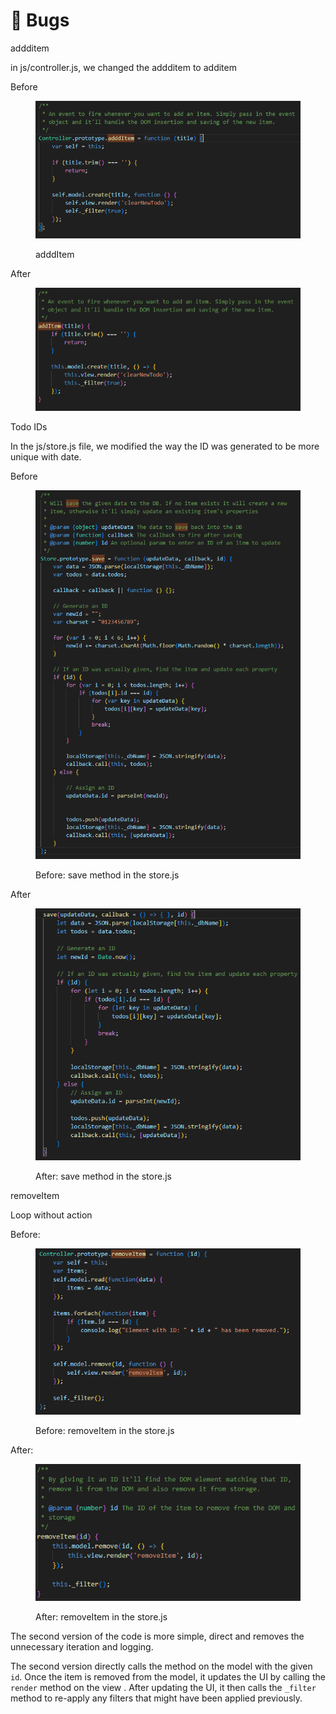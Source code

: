 # 🐞 Bugs

addditem

in js/controller.js, we changed the addditem to additem

Before

<figure><img src="../../.gitbook/assets/image (2).png" alt=""><figcaption><p>adddItem</p></figcaption></figure>

After

<figure><img src="../../.gitbook/assets/image (3).png" alt=""><figcaption></figcaption></figure>

Todo IDs

In the js/store.js file, we modified the way the ID was generated to be more unique with date.

Before

<figure><img src="../../.gitbook/assets/image (4).png" alt=""><figcaption><p>Before: save method in the store.js</p></figcaption></figure>

After

<figure><img src="../../.gitbook/assets/image (5).png" alt=""><figcaption><p>After: save method in the store.js</p></figcaption></figure>

removeItem

Loop without action

Before:

<figure><img src="../../.gitbook/assets/image (6).png" alt=""><figcaption><p>Before: removeItem in the store.js</p></figcaption></figure>

After:

<figure><img src="../../.gitbook/assets/image (7).png" alt=""><figcaption><p>After: removeItem in the store.js</p></figcaption></figure>

The second version of the code is more simple, direct and removes the unnecessary iteration and logging.

The second version directly calls the method on the model with the given `id`. Once the item is removed from the model, it updates the UI by calling the `render` method on the view . After updating the UI, it then calls the `_filter` method to re-apply any filters that might have been applied previously.



